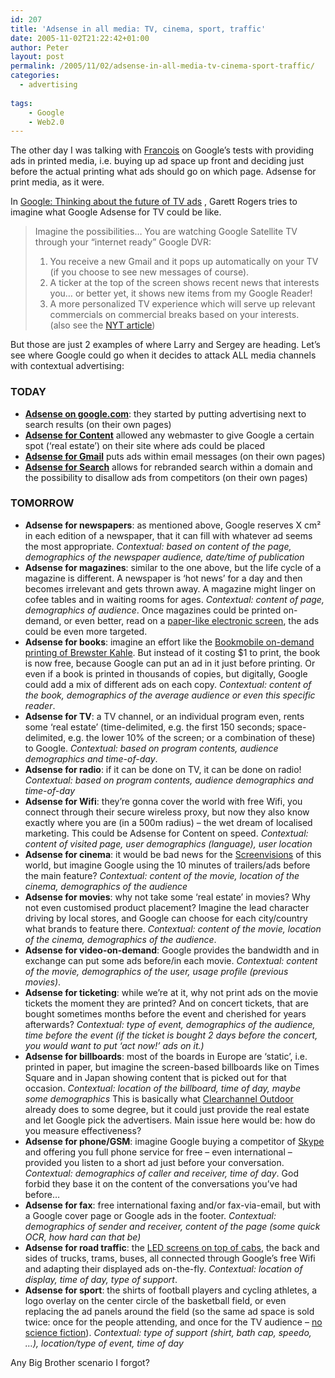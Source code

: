 ```yaml
---
id: 207
title: 'Adsense in all media: TV, cinema, sport, traffic'
date: 2005-11-02T21:22:42+01:00
author: Peter
layout: post
permalink: /2005/11/02/adsense-in-all-media-tv-cinema-sport-traffic/
categories:
  - advertising
    
tags:
    - Google
    - Web2.0
---
```

The other day I was talking with [Francois](http://www.shoob.com/) on Google&#8217;s tests with providing ads in printed media, i.e. buying up ad space up front and deciding just before the actual printing what ads should go on which page. Adsense for print media, as it were.

In [Google: Thinking about the future of TV ads](http://blogs.zdnet.com/Google/?p=18) , Garett Rogers tries to imagine what Google Adsense for TV could be like.

> Imagine the possibilities… You are watching Google Satellite TV through your &#8220;internet ready&#8221; Google DVR:  
> 1) You receive a new Gmail and it pops up automatically on your TV (if you choose to see new messages of course).  
> 2) A ticker at the top of the screen shows recent news that interests you… or better yet, it shows new items from my Google Reader!  
> 3) A more personalized TV experience which will serve up relevant commercials on commercial breaks based on your interests.  
> (also see the [NYT article](http://www.nytimes.com/2005/10/30/business/yourmoney/30google.html))

But those are just 2 examples of where Larry and Sergey are heading. Let&#8217;s see where Google could go when it decides to attack ALL media channels with contextual advertising:

### TODAY

  * **[Adsense on google.com](http://www.google.com)**: they started by putting advertising next to search results (on their own pages)
  * **[Adsense for Content](https://www.google.com/adsense/code)** allowed any webmaster to give Google a certain spot (&#8216;real estate&#8217;) on their site where ads could be placed
  * **[Adsense for Gmail](http://www.gmail.com)** puts ads within email messages (on their own pages)
  * **[Adsense for Search](https://www.google.com/adsense/search-settings)** allows for rebranded search within a domain and the possibility to disallow ads from competitors (on their own pages)

### TOMORROW

  * **Adsense for newspapers**: as mentioned above, Google reserves X cm² in each edition of a newspaper, that it can fill with whatever ad seems the most appropriate. _Contextual: based on content of the page, demographics of the newspaper audience, date/time of publication_
  * **Adsense for magazines**: similar to the one above, but the life cycle of a magazine is different. A newspaper is &#8216;hot news&#8217; for a day and then becomes irrelevant and gets thrown away. A magazine might linger on cofee tables and in waiting rooms for ages. _Contextual: content of page, demographics of audience_. Once magazines could be printed on-demand, or even better, read on a [paper-like electronic screen](http://www.jasonbradbury.com/jason_bradbury/2005/03/facing_the_futu.html), the ads could be even more targeted.
  * **Adsense for books**: imagine an effort like the [Bookmobile on-demand printing of Brewster Kahle](http://blog.forret.com/blog/2005/01/wired-magazine-in-belgium-expensive.html). But instead of it costing $1 to print, the book is now free, because Google can put an ad in it just before printing. Or even if a book is printed in thousands of copies, but digitally, Google could add a mix of different ads on each copy. _Contextual: content of the book, demographics of the average audience or even this specific reader_.
  * **Adsense for TV**: a TV channel, or an individual program even, rents some &#8216;real estate&#8217; (time-delimited, e.g. the first 150 seconds; space-delimited, e.g. the lower 10% of the screen; or a combination of these) to Google. _Contextual: based on program contents, audience demographics and time-of-day_.
  * **Adsense for radio**: if it can be done on TV, it can be done on radio! _Contextual: based on program contents, audience demographics and time-of-day_
  * **Adsense for Wifi**: they&#8217;re gonna cover the world with free Wifi, you connect through their secure wireless proxy, but now they also know exactly where you are (in a 500m radius) &#8211; the wet dream of localised marketing. This could be Adsense for Content on speed. _Contextual: content of visited page, user demographics (language), user location_
  * **Adsense for cinema**: it would be bad news for the [Screenvisions](http://www.screenvision.be/en/) of this world, but imagine Google using the 10 minutes of trailers/ads before the main feature? _Contextual: content of the movie, location of the cinema, demographics of the audience_
  * **Adsense for movies**: why not take some &#8216;real estate&#8217; in movies? Why not even customised product placement? Imagine the lead character driving by local stores, and Google can choose for each city/country what brands to feature there. _Contextual: content of the movie, location of the cinema, demographics of the audience_.
  * **Adsense for video-on-demand**: Google provides the bandwidth and in exchange can put some ads before/in each movie. _Contextual: content of the movie, demographics of the user, usage profile (previous movies)_.
  * **Adsense for ticketing**: while we&#8217;re at it, why not print ads on the movie tickets the moment they are printed? And on concert tickets, that are bought sometimes months before the event and cherished for years afterwards? _Contextual: type of event, demographics of the audience, time before the event (if the ticket is bought 2 days before the concert, you would want to put &#8216;act now!&#8217; ads on it.)_
  * **Adsense for billboards**: most of the boards in Europe are &#8216;static&#8217;, i.e. printed in paper, but imagine the screen-based billboards like on Times Square and in Japan showing content that is picked out for that occasion. _Contextual: location of the billboard, time of day, maybe some demographics_ This is basically what [Clearchannel Outdoor](http://www.clearchanneloutdoor.com) already does to some degree, but it could just provide the real estate and let Google pick the advertisers. Main issue here would be: how do you measure effectiveness?
  * **Adsense for phone/GSM**: imagine Google buying a competitor of [Skype](http://www.skype.com) and offering you full phone service for free &#8211; even international &#8211; provided you listen to a short ad just before your conversation. _Contextual: demographics of caller and receiver, time of day_. God forbid they base it on the content of the conversations you&#8217;ve had before&#8230;
  * **Adsense for fax**: free international faxing and/or fax-via-email, but with a Google cover page or Google ads in the footer. _Contextual: demographics of sender and receiver, content of the page (some quick OCR, how hard can that be)_
  * **Adsense for road traffic**: the [LED screens on top of cabs](http://www.nydailynews.com/news/local/story/317308p-271403c.html), the back and sides of trucks, trams, buses, all connected through Google&#8217;s free Wifi and adapting their displayed ads on-the-fly. _Contextual: location of display, time of day, type of support_.
  * **Adsense for sport**: the shirts of football players and cycling athletes, a logo overlay on the center circle of the basketball field, or even replacing the ad panels around the field (so the same ad space is sold twice: once for the people attending, and once for the TV audience &#8211; [no science fiction](http://www.pvi.tv)). _Contextual: type of support (shirt, bath cap, speedo, &#8230;), location/type of event, time of day_

Any Big Brother scenario I forgot?
